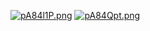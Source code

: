 [![pA84l1P.png](https://s21.ax1x.com/2024/10/06/pA84l1P.png)](https://imgse.com/i/pA84l1P)
[![pA84Qpt.png](https://s21.ax1x.com/2024/10/06/pA84Qpt.png)](https://imgse.com/i/pA84Qpt)

